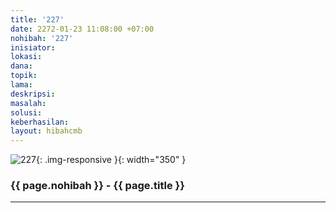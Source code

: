 ```yaml
---
title: '227'
date: 2272-01-23 11:08:00 +07:00
nohibah: '227'
inisiator: 
lokasi: 
dana: 
topik: 
lama: 
deskripsi: 
masalah: 
solusi: 
keberhasilan: 
layout: hibahcmb
---
```


![227](/static/img/hibahcmb/227.png){: .img-responsive }{: width="350" }

### {{ page.nohibah }} - {{ page.title }}

---
